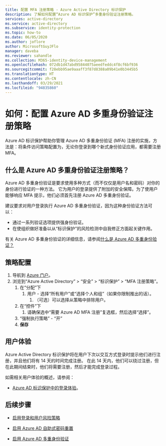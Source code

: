 ```yaml
---
title: 配置 MFA 注册策略 - Azure Active Directory 标识保护
description: 了解如何配置“Azure AD 标识保护”多重身份验证注册策略。
services: active-directory
ms.service: active-directory
ms.subservice: identity-protection
ms.topic: how-to
ms.date: 06/05/2020
ms.author: joflore
author: MicrosoftGuyJFlo
manager: daveba
ms.reviewer: sahandle
ms.collection: M365-identity-device-management
ms.openlocfilehash: 072db1d47abd95844075aeedfeddc4f8cf6bf936
ms.sourcegitcommit: f28ebb95ae9aaaff3f87d8388a09b41e0b3445b5
ms.translationtype: HT
ms.contentlocale: zh-CN
ms.lasthandoff: 03/29/2021
ms.locfileid: "94835860"
---
```

# <a name="how-to-configure-the-azure-ad-multi-factor-authentication-registration-policy"></a>如何：配置 Azure AD 多重身份验证注册策略

Azure AD 标识保护帮助你管理 Azure AD 多重身份验证 (MFA) 注册的实施，方法是：将条件访问策略配置为，无论你登录到哪个新式身份验证应用，都需要注册 MFA。

## <a name="what-is-the-azure-ad-multi-factor-authentication-registration-policy"></a>什么是 Azure AD 多重身份验证注册策略？

Azure AD 多重身份验证是要求使用多种方式（而不仅仅是用户名和密码）对你的身份进行验证的一种方法。 它为用户的登录提供了附加的安全保障。为了使用户能够响应 MFA 提示，他们必须首先注册 Azure AD 多重身份验证。

建议要求对用户登录执行 Azure AD 多重身份验证，因为这种身份验证方法可以：

- 通过一系列验证选项提供强身份验证。
- 在使组织做好准备以从“标识保护”的风险检测中自我修正方面起关键作用。

有关 Azure AD 多重身份验证的详细信息，请参阅[什么是 Azure AD 多重身份验证？](../authentication/howto-mfa-getstarted.md)

## <a name="policy-configuration"></a>策略配置

1. 导航到 [Azure 门户](https://portal.azure.com)。
1. 浏览到“Azure Active Directory” > “安全” > “标识保护” > “MFA 注册策略”。
   1. 在“分配”下
      1. 用户 - 选择“所有用户”或“选择个人和组”（如果你限制推出的话）。
         1. （可选）可以选择从策略中排除用户。
   1. 在“控件”下
      1. 请确保选中“需要 Azure AD MFA 注册”复选框，然后选择“选择”。
   1. “强制执行策略” - “开”
   1. **保存**

## <a name="user-experience"></a>用户体验

Azure Active Directory 标识保护将在用户下次以交互方式登录时提示他们进行注册，并且他们将有 14 天的时间完成注册。 在此 14 天内，他们可以绕过注册，但在此期间结束时，他们将需要注册，然后才能完成登录过程。

如需相关用户体验的概述，请参阅：

- [Azure AD 标识保护中的登录体验](concept-identity-protection-user-experience.md)。  

## <a name="next-steps"></a>后续步骤

- [启用登录和用户风险策略](howto-identity-protection-configure-risk-policies.md)

- [启用 Azure AD 自助式密码重置](../authentication/howto-sspr-deployment.md)

- [启用 Azure AD 多重身份验证](../authentication/howto-mfa-getstarted.md)
